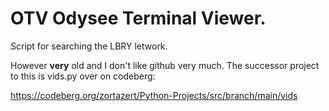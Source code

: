 # OTV Odysee Terminal Viewer.
Script for searching the LBRY letwork.

However **very** old and I don't like github very much. The successor project to this is vids.py over on codeberg:

https://codeberg.org/zortazert/Python-Projects/src/branch/main/vids
